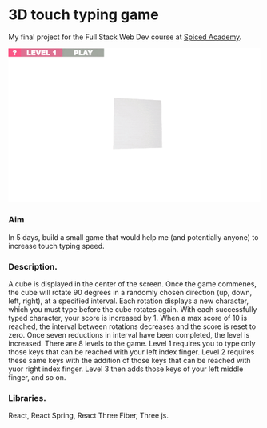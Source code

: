 
# 3D touch typing game
My final project for the Full Stack Web Dev course at [Spiced Academy](https://www.spiced-academy.com).

<kbd>![](https://github.com/tombonynge/typercube/blob/master/typercube-gif.gif)
</kbd>

### Aim
In 5 days, build a small game that would help me (and potentially anyone) to increase touch typing speed.

### Description.
A cube is displayed in the center of the screen. Once the game commenes, the cube will rotate 90 degrees in a randomly chosen direction (up, down, left, right), at a specified interval. Each rotation displays a new character, which you must type before the cube rotates again. With each successfully typed character, your score is increased by 1. When a max score of 10 is reached, the interval between rotations decreases and the score is reset to zero. Once seven reductions in interval have been completed, the level is increased. There are 8 levels to the game. Level 1 requires you to type only those keys that can be reached with your left index finger. Level 2 requires these same keys with the addition of those keys that can be reached with yuor right index finger. Level 3 then adds those keys of your left middle finger, and so on.

### Libraries.
React, React Spring, React Three Fiber, Three js.


